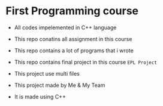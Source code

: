 # First Programming course
* All codes impelemented in C++ language
* This repo conatins all assignment in this course
* This repo contains a lot of programs that i wrote
* This repo contains final project in this course `EPL Project`
* This project use multi files

* This project made by Me & My Team
* It is made using C++